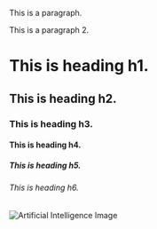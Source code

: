 <!DOCTYPE html>
<html lang="en">
<head>
<meta charset="UTF-8">
<meta name="viewport" content="width=device-width, initial-scale=1.0">
<title>Webpage Design</title>
<link rel="stylesheet" href="styles.css">
</head>
<body>
<div class="container">
<div class="paragraph-section">
<p class="paragraph1">
<span class="red-text">This </span>
<span class="red-text highlight-text">is a </span>
<span class="green-text highlight-text">paragraph</span>.
</p>
<p class="green-text">This is a paragraph 2.</p>
</div>
<div class="heading-section">
<h1>This is heading h1.</h1>
<h2>This is heading h2.</h2>
<h3>This is heading h3.</h3>
<h4>This is heading h4.</h4>
<h5>This is heading h5.</h5>
<h6>This is heading h6.</h6>
</div>
<div class="image-section">
<img src="./artificialintelligencelogo.jpeg" alt="Artificial Intelligence Image">
</div>
</div>
</body>
</html>
